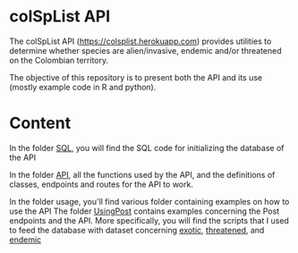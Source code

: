 # colSpList API


The colSpList API (<https://colsplist.herokuapp.com>) provides utilities to determine whether species are alien/invasive, endemic and/or threatened on the Colombian territory.

The objective of this repository is to present both the API and its use (mostly example code in R and python).

# Content
In the folder [SQL](./SQL), you will find the SQL code for initializing the database of the API

In the folder [API](./API), all the functions used by the API, and the definitions of classes, endpoints and routes for the API to work.

In the folder usage, you'll find various folder containing examples on how to use the API
The folder [UsingPost](./usage/UsingPost) contains examples concerning the Post endpoints and the API. More specifically, you will find the scripts that I used to feed the database with dataset concerning [exotic](./usage/UsingPost/insertExotData.md), [threatened](./usage/UsingPost/insertThreatData.md), and [endemic](./usage/UsingPost/insertEndemData.md)